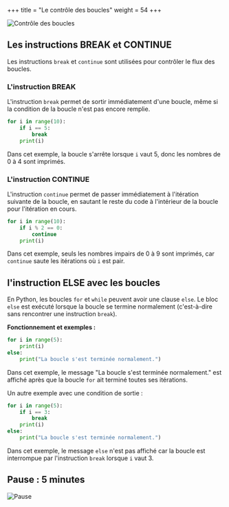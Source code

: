 +++
title = "Le contrôle des boucles"
weight = 54
+++

![Contrôle des boucles](../controle-boucles.jpeg?width=20vw)

## Les instructions BREAK et CONTINUE

Les instructions `break` et `continue` sont utilisées pour contrôler le flux des boucles.

### L'instruction BREAK

L'instruction `break` permet de sortir immédiatement d'une boucle, même si la condition de la boucle n'est pas encore remplie.

```python
for i in range(10):
    if i == 5:
        break
    print(i)
```
Dans cet exemple, la boucle s'arrête lorsque `i` vaut 5, donc les nombres de 0 à 4 sont imprimés.

### L'instruction CONTINUE

L'instruction `continue` permet de passer immédiatement à l'itération suivante de la boucle, en sautant le reste du code à l'intérieur de la boucle pour l'itération en cours.

```python
for i in range(10):
    if i % 2 == 0:
        continue
    print(i)
```
Dans cet exemple, seuls les nombres impairs de 0 à 9 sont imprimés, car `continue` saute les itérations où `i` est pair.

## l'instruction ELSE avec les boucles

En Python, les boucles `for` et `while` peuvent avoir une clause `else`. 
Le bloc `else` est exécuté lorsque la boucle se termine normalement (c'est-à-dire sans rencontrer une instruction `break`).

**Fonctionnement et exemples :**

```python
for i in range(5):
    print(i)
else:
    print("La boucle s'est terminée normalement.")
```
Dans cet exemple, le message "La boucle s'est terminée normalement." est affiché après que la boucle `for` ait terminé toutes ses itérations.

Un autre exemple avec une condition de sortie :

```python
for i in range(5):
    if i == 3:
        break
    print(i)
else:
    print("La boucle s'est terminée normalement.")
```
Dans cet exemple, le message `else` n'est pas affiché car la boucle est interrompue par l'instruction `break` lorsque `i` vaut 3.

## Pause : 5 minutes

![Pause](../pause.jpg?width=25vw)